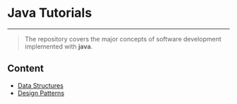# Java Tutorials

---

> The repository covers the major concepts of software development implemented with **java**.

## Content

- [Data Structures](./data-structures/README.md)
- [Design Patterns](./design-patterns/README.md)
